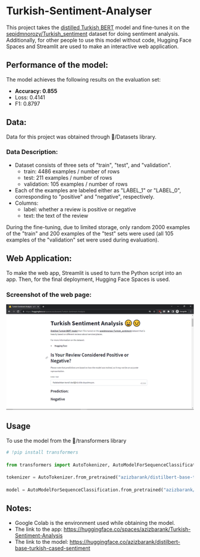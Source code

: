 # Turkish-Sentiment-Analyser

This project takes the [distilled Turkish BERT](https://huggingface.co/dbmdz/distilbert-base-turkish-cased) model and fine-tunes it on the [sepidmnorozy/Turkish_sentiment](https://huggingface.co/datasets/sepidmnorozy/Turkish_sentiment) dataset for doing sentiment analysis. Additionally, for other people to use this model without code, Hugging Face Spaces and Streamlit are used to make an interactive web application.

## Performance of the model:
The model achieves the following results on the evaluation set:
* **Accuracy: 0.855**
* Loss: 0.4141
* F1: 0.8797

## Data:
Data for this project was obtained through 🤗/Datasets library. 

### Data Description:
* Dataset consists of three sets of "train", "test", and "validation".
	*  train: 4486 examples / number of rows
	*  test:  211 examples / number of rows
	*  validation: 105 examples / number of rows
* Each of the examples are labeled either as "LABEL_1" or "LABEL_0", corresponding to "positive" and "negative", respectively.
* Columns: 
	* label: whether a review is positive or negative
	* text: the text of the review

During the fine-tuning, due to limited storage, only random 2000 examples of the "train" and 200 examples of the "test" sets were used (all 105 examples of the "validation" set were used during evaluation).

## Web Application:
To make the web app, Streamlit is used to turn the Python script into an app. Then, for the final deployment, Hugging Face Spaces is used.

### Screenshot of the web page:
![Screenshot of the web page](https://github.com/azizbarank/Turkish-Sentiment-Analyser/blob/main/web_app.png)

## Usage

To use the model from the 🤗/transformers library

```python
# !pip install transformers

from transformers import AutoTokenizer, AutoModelForSequenceClassification

tokenizer = AutoTokenizer.from_pretrained("azizbarank/distilbert-base-turkish-cased-sentiment")

model = AutoModelForSequenceClassification.from_pretrained("azizbarank/distilbert-base-turkish-cased-sentiment")
```
## Notes: 
* Google Colab is the environment used while obtaining the model.
* The link to the app: https://huggingface.co/spaces/azizbarank/Turkish-Sentiment-Analysis
* The link to the model: https://huggingface.co/azizbarank/distilbert-base-turkish-cased-sentiment
